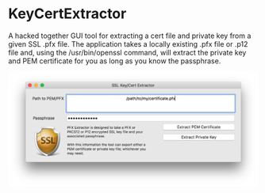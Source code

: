 # KeyCertExtractor
A hacked together GUI tool for extracting a cert file and private key from a given SSL .pfx file. The application takes a locally existing .pfx file or .p12 file and, using the /usr/bin/openssl command, will extract the private key and PEM certificate for you as long as you know the passphrase.

![Screenshot](https://github.com/nyteshade/KeyCertExtractor/raw/master/screenshots/running.png)
